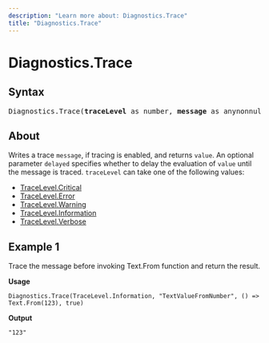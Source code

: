 ```yaml
---
description: "Learn more about: Diagnostics.Trace"
title: "Diagnostics.Trace"
---
```

# Diagnostics.Trace

## Syntax

<pre>
Diagnostics.Trace(<b>traceLevel</b> as number, <b>message</b> as anynonnull, <b>value</b> as any, optional <b>delayed</b> as nullable logical) as any
</pre>

## About

Writes a trace `message`, if tracing is enabled, and returns `value`. An optional parameter `delayed` specifies whether to delay the evaluation of `value` until the message is traced. `traceLevel` can take one of the following values:

- [TraceLevel.Critical](tracelevel-type.md)
- [TraceLevel.Error](tracelevel-type.md)
- [TraceLevel.Warning](tracelevel-type.md)
- [TraceLevel.Information](tracelevel-type.md)
- [TraceLevel.Verbose](tracelevel-type.md)

## Example 1

Trace the message before invoking Text.From function and return the result.

**Usage**

```powerquery-m
Diagnostics.Trace(TraceLevel.Information, "TextValueFromNumber", () => Text.From(123), true)
```

**Output**

`"123"`
